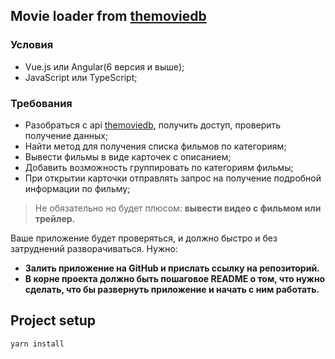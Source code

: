 ## Movie loader from  [themoviedb](https://www.themoviedb.org/documentation/api)

### Условия
* Vue.js или Angular(6 версия и выше);
* JavaScript или TypeScript;

### Требования
* Разобраться с api [themoviedb](https://www.themoviedb.org/documentation/api), получить доступ, проверить получение данных;
* Найти метод для получения списка фильмов по категориям;
* Вывести фильмы в виде карточек с описанием;
*  Добавить возможность группировать по категориям фильмы;
*  При открытии карточки отправлять запрос на получение подробной информации по фильму;

> Не обязательно но будет плюсом:
> __вывести видео с фильмом или трейлер.__

Ваше приложение будет проверяться, и должно быстро и без затруднений разворачиваться.
Нужно:
* __Залить приложение на GitHub и прислать ссылку на репозиторий.__
* __В корне проекта должно быть пошаговое README о том, что нужно сделать, что бы развернуть приложение и начать с ним работать.__

## Project setup

```
yarn install
```
